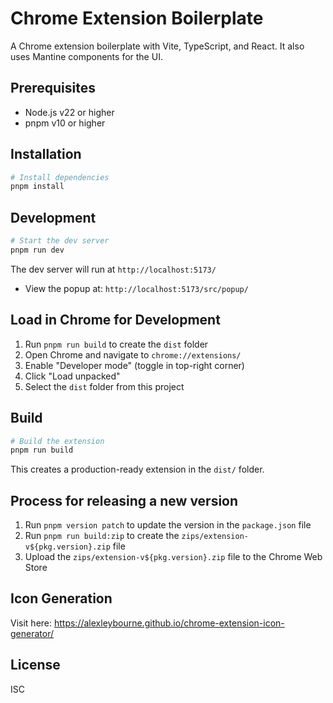 # Chrome Extension Boilerplate

A Chrome extension boilerplate with Vite, TypeScript, and React. It also uses Mantine components for the UI.

## Prerequisites

- Node.js v22 or higher
- pnpm v10 or higher

## Installation

```bash
# Install dependencies
pnpm install
```

## Development

```bash
# Start the dev server
pnpm run dev
```

The dev server will run at `http://localhost:5173/`

- View the popup at: `http://localhost:5173/src/popup/`

## Load in Chrome for Development

1. Run `pnpm run build` to create the `dist` folder
2. Open Chrome and navigate to `chrome://extensions/`
3. Enable "Developer mode" (toggle in top-right corner)
4. Click "Load unpacked"
5. Select the `dist` folder from this project

## Build

```bash
# Build the extension
pnpm run build
```

This creates a production-ready extension in the `dist/` folder.

## Process for releasing a new version

1. Run `pnpm version patch` to update the version in the `package.json` file
2. Run `pnpm run build:zip` to create the `zips/extension-v${pkg.version}.zip` file
3. Upload the `zips/extension-v${pkg.version}.zip` file to the Chrome Web Store

## Icon Generation

Visit here: https://alexleybourne.github.io/chrome-extension-icon-generator/

## License

ISC
